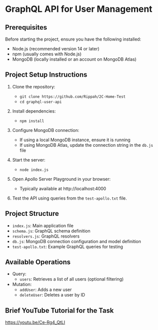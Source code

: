 # GraphQL API for User Management

## Prerequisites

Before starting the project, ensure you have the following installed:

- Node.js (recommended version 14 or later)
- npm (usually comes with Node.js)
- MongoDB (locally installed or an account on MongoDB Atlas)

## Project Setup Instructions

1. Clone the repository:
   - `git clone https://github.com/Rippah/2C-Home-Test`
   - `cd graphql-user-api`
   
2. Install dependencies:
   - `npm install`
   
3. Configure MongoDB connection:
   - If using a local MongoDB instance, ensure it is running
   - If using MongoDB Atlas, update the connection string in the `db.js` file

4. Start the server:
   - `node index.js`
   
5. Open Apollo Server Playground in your browser:
   - Typically available at http://localhost:4000

6. Test the API using queries from the `test-apollo.txt` file.

## Project Structure

- `index.js`: Main application file
- `schema.js`: GraphQL schema definition
- `resolvers.js`: GraphQL resolvers
- `db.js`: MongoDB connection configuration and model definition
- `test-apollo.txt`: Example GraphQL queries for testing

## Available Operations

- Query:
   - `users`: Retrieves a list of all users (optional filtering)
- Mutation:
   - `addUser`: Adds a new user
   - `deleteUser`: Deletes a user by ID

## Brief YouTube Tutorial for the Task

https://youtu.be/Ce-Rg4_QtLI
